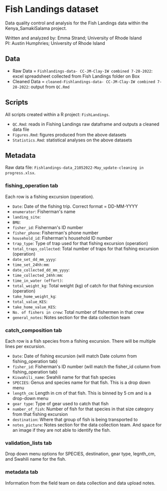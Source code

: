 # Fish Landings dataset
Data quality control and analysis for the Fish Landings data within the Kenya_SamakiSalama project.

Written and analyzed by: Emma Strand; University of Rhode Island  
PI: Austin Humphries; University of Rhode Island 

## Data 

- Raw Data = `Fishlandings-data- CC-JM-Clay-IW combined 7-28-2022`: excel spreadsheet collected from Fish Landings folder on Box    
- Cleaned Data = `cleaned-Fishlandings-data- CC-JM-Clay-IW combined 7-28-2022`: output from `QC.Rmd` 

## Scripts 

All scripts created within a R project: `FishLandings`. 

- `QC.Rmd`: reads in Fishing Landings raw dataframe and outputs a cleaned data file   
- `Figures.Rmd`: figures produced from the above datasets  
- `Statistics.Rmd`: statistical analyses on the above datasets  

## Metadata 

Raw data file: `Fishlandings-data_21052022-May_update-cleaning in progress.xlsx`.  

### fishing_operation tab 

 Each row is a fishing excursion (operation).

- `Date`: Date of the fishing trip. Correct format = DD-MM-YYYY 
- `enumerator`: Fisherman's name  
- `landing_site`: 
- `BMU`: 
- `fisher_id`: Fisherman's ID number
- `fisher_phone`: Fisherman's phone number 
- `household_id`: Fisherman's household ID number 
- `trap_type`: Type of trap used for that fishing excursion (operation)
- `total_traps_collected`: Total number of traps for that fishing excursion (operation)
- `date_set_dd_mm_yyyy`: 
- `time_set_24hh:mm`:
- `date_collected_dd_mm_yyyy`:
- `time_collected_24hh:mm`:
- `time_in_water (effort)`:
- `total_weight_kg`: Total weight (kg) of catch for that fishing excursion (operation)
- `take_home_weight_kg`:
- `total_value_KES`:
- `take_home_value_KES`:
- `No. of fishers in crew`: Total number of fishermen in that crew 
- `general_notes`: Notes section for the data collection team

### catch_composition tab 

Each row is a fish species from a fishing excursion. There will be multiple lines per excursion. 

- `Date`: Date of fishing excursion (will match Date column from fishing_operation tab)
- `fisher_id`: Fisherman's ID number (will match the fisher_id column from fishing_operation tab)
- `Kiswahili_name`: Swahili name for that fish species 
- `SPECIES`: Genus and species name for that fish. This is a drop down menu  
- `length_cm`: Length in cm of that fish. This is binned by 5 cm and is a drop-down menu
- `gear type`: Type of gear used to catch that fish 
- `number_of_fish`: Number of fish for that species in that size category from that fishing excursion
- `destination`: Where that group of fish is being transported to
- `notes_picture`: Notes section for the data collection team. And space for an image if they are not able to identify the fish. 

### validation_lists tab

Drop down menu options for SPECIES, destination, gear type, legnth_cm, and Swahili name for the fish. 

### metadata tab

Information from the field team on data collection and data upload notes. 
